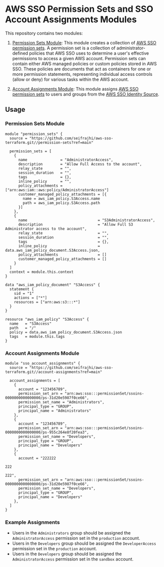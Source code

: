 # AWS SSO Permission Sets and SSO Account Assignments Modules

This repository contains two modules:

1. [Permission Sets Module](./permissions_sets/): This module creates a collection of [AWS SSO permission sets](https://docs.aws.amazon.com/singlesignon/latest/userguide/permissionsetsconcept.html). A permission set is a collection of administrator-defined policies that AWS SSO uses to determine a user's effective permissions to access a given AWS account. Permission sets can contain either AWS managed policies or custom policies stored in AWS SSO. These policies are documents that act as containers for one or more permission statements, representing individual access controls (allow or deny) for various tasks within the AWS account.

2. [Account Assignments Module](./accounts_assigning/): This module assigns [AWS SSO permission sets](https://docs.aws.amazon.com/singlesignon/latest/userguide/permissionsetsconcept.html) to users and groups from the [AWS SSO Identity Source](https://docs.aws.amazon.com/singlesignon/latest/userguide/manage-your-identity-source.html).

## Usage

### Permission Sets Module

```hcl
module "permission_sets" {
  source = "https://github.com/seifrajhi/aws-sso-terraform.git//permission-sets?ref=main"

  permission_sets = [
    {
      name               = "AdministratorAccess",
      description        = "Allow Full Access to the account",
      relay_state        = "",
      session_duration   = "",
      tags               = {},
      inline_policy      = "",
      policy_attachments = ["arn:aws:iam::aws:policy/AdministratorAccess"]
      customer_managed_policy_attachments = [{
        name = aws_iam_policy.S3Access.name
        path = aws_iam_policy.S3Access.path
      }]
    },
    {
      name                                = "S3AdministratorAccess",
      description                         = "Allow Full S3 Administrator access to the account",
      relay_state                         = "",
      session_duration                    = "",
      tags                                = {},
      inline_policy                       = data.aws_iam_policy_document.S3Access.json,
      policy_attachments                  = []
      customer_managed_policy_attachments = []
    }
  ]
  context = module.this.context
}

data "aws_iam_policy_document" "S3Access" {
  statement {
    sid = "1"
    actions = ["*"]
    resources = ["arn:aws:s3:::*"]
  }
}

resource "aws_iam_policy" "S3Access" {
  name   = "S3Access"
  path   = "/"
  policy = data.aws_iam_policy_document.S3Access.json
  tags   = module.this.tags
}
```

### Account Assignments Module

```hcl
module "sso_account_assignments" {
  source = "https://github.com/seifrajhi/aws-sso-terraform.git//account-assignments?ref=main"

  account_assignments = [
    {
      account = "123456789",
      permission_set_arn = "arn:aws:sso:::permissionSet/ssoins-0000000000000000/ps-31d20e5987f0ce66",
      permission_set_name = "Administrators",
      principal_type = "GROUP",
      principal_name = "Administrators"
    },
    {
      account = "123456789",
      permission_set_arn = "arn:aws:sso:::permissionSet/ssoins-0000000000000000/ps-955c264e8f20fea3",
      permission_set_name = "Developers",
      principal_type = "GROUP",
      principal_name = "Developers"
    },
    {
      account = "222222

222

222",
      permission_set_arn = "arn:aws:sso:::permissionSet/ssoins-0000000000000000/ps-31d20e5987f0ce66",
      permission_set_name = "Developers",
      principal_type = "GROUP",
      principal_name = "Developers"
    },
  ]
}
```

### Example Assignments

- Users in the `Administrators` group should be assigned the `AdministratorAccess` permission set in the `production` account.
- Users in the `Developers` group should be assigned the `DeveloperAccess` permission set in the `production` account.
- Users in the `Developers` group should be assigned the `AdministratorAccess` permission set in the `sandbox` account.
